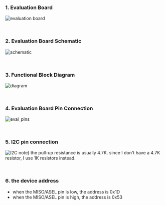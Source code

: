 ### 1. Evaluation Board
![evaluation board](https://user-images.githubusercontent.com/57129682/140690788-9db11b06-7ac7-4f32-a498-0e566c6349ba.png)

<br />

### 2. Evaluation Board Schematic
![schematic](https://user-images.githubusercontent.com/57129682/140691135-de2c512b-7206-4205-b7bd-8b2681c1cfaf.png)

<br />

### 3. Functional Block Diagram
![diagram](https://user-images.githubusercontent.com/57129682/140726568-d8b61f95-4ebb-43cd-b4dd-54bcab22ce31.png)

<br />

### 4. Evaluation Board Pin Connection
![eval_pins](https://user-images.githubusercontent.com/57129682/141031718-51edd8a6-fdda-413c-93e9-b004a3be043a.png)

<br />

### 5. I2C pin connection
![I2C](https://user-images.githubusercontent.com/57129682/141098664-be96155b-89bc-4d5e-9200-c624bf428573.png)
note) the pull-up resistance is usually 4.7K. since I don't have a 4.7K resistor, I use 1K resistors instead. 

<br />

### 6. the device address
- when the MISO/ASEL pin is low,  the address is 0x1D
- when the MISO/ASEL pin is high, the address is 0x53
